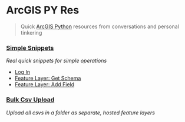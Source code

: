 # ArcGIS PY Res
> Quick [ArcGIS Python](https://developers.arcgis.com/python/) resources from conversations and personal tinkering

### [Simple Snippets](https://github.com/mpayson/arcgis-py-res/blob/master/SimpleSnippets.ipynb)
*Real quick snippets for simple operations*
- [Log In](https://nbviewer.jupyter.org/github/mpayson/arcgis-py-res/blob/master/SimpleSnippets.ipynb#Log-In)
- [Feature Layer: Get Schema](https://nbviewer.jupyter.org/github/mpayson/arcgis-py-res/blob/master/SimpleSnippets.ipynb#Feature-Layer:-Schema)
- [Feature Layer: Add Field](https://nbviewer.jupyter.org/github/mpayson/arcgis-py-res/blob/master/SimpleSnippets.ipynb#Feature-Layer:-Schema)

### [Bulk Csv Upload](https://github.com/mpayson/arcgis-py-res/blob/master/BulkCsvUpload.ipynb)
*Upload all csvs in a folder as separate, hosted feature layers*